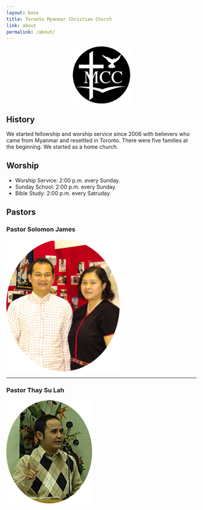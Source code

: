 ```yaml
---
layout: base
title: Toronto Myanmar Christian Church
link: about
permalink: /about/
---
```

<img style="display: block; margin-left: auto; margin-right: auto; width: 30%;" src="/static/img/TMCC logo.png" alt="OMCY Logo" width="500"/>

## History

We started fellowship and worship service since 2006 with believers who came from Myanmar and resettled in Toronto. 
There were five families at the beginning. We started as a home church.

## Worship

- Worship Service: 2:00 p.m. every Sunday.
- Sunday School: 2:00 p.m. every Sunday.
- Bible Study: 2:00 p.m. every Satruday.

## Pastors

### Pastor Solomon James

<img src="/static/img/photos/solomon_james.jpg" class="img-responsive" 
alt="Rev. and Mrs. Solomon James">




---------------------------------------


### Pastor Thay Su Lah

<img src="/static/img/photos/thay_su_lah.jpg" class="img-responsive" 
alt="">


